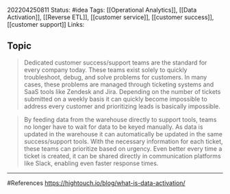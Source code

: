 202204250811
Status: #idea
Tags: [[Operational Analytics]], [[Data Activation]], [[Reverse ETL]], [[customer service]], [[customer success]], [[customer support]]
Links:
## Topic
>Dedicated customer success/support teams are the standard for every company today. These teams exist solely to quickly troubleshoot, debug, and solve problems for customers. In many cases, these problems are managed through ticketing systems and SaaS tools like Zendesk and Jira. Depending on the number of tickets submitted on a weekly basis it can quickly become impossible to address every customer and prioritizing leads is basically impossible.

>By feeding data from the warehouse directly to support tools, teams no longer have to wait for data to be keyed manually. As data is updated in the warehouse it can automatically be updated in the same success/support tools. With the necessary information for each ticket, these teams can prioritize based on urgency. Even better every time a ticket is created, it can be shared directly in communication platforms like Slack, enabling even faster response times.


___
#References
https://hightouch.io/blog/what-is-data-activation/
